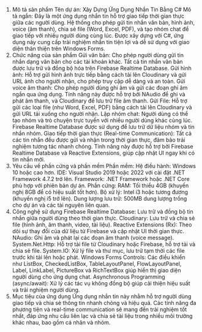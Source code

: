1. Mô tả sản phẩm
Tên dự án: Xây Dựng Ứng Dụng Nhắn Tin Bằng C#
Mô tả ngắn: Đây là một ứng dụng nhắn tin hỗ trợ giao tiếp thời gian thực giữa các người dùng. Hệ thống cho phép gửi tin nhắn văn bản, hình ảnh, voice (âm thanh), chia sẻ file (Word, Excel, PDF), và tạo nhóm chat để giao tiếp với nhiều người dùng cùng lúc. Được xây dựng với C#, ứng dụng này cung cấp trải nghiệm nhắn tin tiện lợi và dễ sử dụng với giao diện thân thiện trên Windows Forms.
2. Chức năng của sản phẩm
Gửi văn bản: Cho phép người dùng gửi tin nhắn dạng văn bản cho các tài khoản khác. Tất cả tin nhắn văn bản được lưu trữ và đồng bộ hóa trên Firebase Realtime Database.
Gửi hình ảnh: Hỗ trợ gửi hình ảnh trực tiếp bằng cách tải lên Cloudinary và gửi URL ảnh cho người nhận, cho phép truy cập dễ dàng và an toàn.
Gửi voice âm thanh: Cho phép người dùng ghi âm và gửi các đoạn ghi âm ngắn qua ứng dụng. Tính năng này được hỗ trợ bởi NAudio để ghi và phát âm thanh, và Cloudinary để lưu trữ file âm thanh.
Gửi File: Hỗ trợ gửi các loại file (như Word, Excel, PDF) bằng cách tải lên Cloudinary và gửi URL tải xuống cho người nhận.
Lập nhóm chat: Người dùng có thể tạo nhóm và trò chuyện trực tuyến với nhiều người dùng khác cùng lúc. Firebase Realtime Database được sử dụng để lưu trữ dữ liệu nhóm và tin nhắn nhóm.
Giao tiếp thời gian thực (Real-time Communication): Tất cả các tin nhắn đều được gửi và nhận trong thời gian thực, đảm bảo trải nghiệm tương tác nhanh chóng. Tính năng này được hỗ trợ bởi Firebase Realtime Database và Reactive Extensions, giúp cập nhật UI ngay khi có tin nhắn mới.
3. Yêu cầu về phần cứng và phần mềm
Phần mềm:
Hệ điều hành: Windows 10 hoặc cao hơn.
IDE: Visual Studio 2019 hoặc 2022 với cài đặt .NET Framework 4.7.2 trở lên.
Framework: .NET Framework hoặc .NET Core phù hợp với phiên bản dự án.
Phần cứng:
RAM: Tối thiểu 4GB (khuyến nghị 8GB để có hiệu suất tốt hơn).
Bộ xử lý: Intel i3 hoặc tương đương (khuyến nghị i5 trở lên).
Dung lượng lưu trữ: 500MB dung lượng trống cho dự án và các tài nguyên liên quan.
4. Công nghệ sử dụng
Firebase Realtime Database: Lưu trữ và đồng bộ tin nhắn giữa người dùng theo thời gian thực.
Cloudinary: Lưu trữ và chia sẻ file (hình ảnh, âm thanh, video, tài liệu).
Reactive Extensions (Rx): Theo dõi sự thay đổi của dữ liệu từ Firebase và cập nhật UI thời gian thực.
NAudio: Ghi âm và phát lại các đoạn âm thanh (voice message).
System.Net.Http: Hỗ trợ tải file từ Cloudinary hoặc Firebase, hỗ trợ tải và chia sẻ file.
System.IO: Xử lý file và thư mục, lưu trữ tạm thời các file trước khi tải lên hoặc phát.
Windows Forms Controls: Các điều khiển như ListBox, CheckedListBox, TableLayoutPanel, FlowLayoutPanel, Label, LinkLabel, PictureBox và RichTextBox giúp hiển thị giao diện người dùng cho ứng dụng chat.
Asynchronous Programming (async/await): Xử lý các tác vụ không đồng bộ giúp cải thiện hiệu suất và trải nghiệm người dùng.
5. Mục tiêu của ứng dụng
Ứng dụng nhắn tin này nhằm hỗ trợ người dùng giao tiếp và chia sẻ thông tin nhanh chóng và hiệu quả. Các tính năng đa phương tiện và real-time communication sẽ mang đến trải nghiệm tốt nhất, đáp ứng nhu cầu liên lạc và chia sẻ tài liệu trong nhiều môi trường khác nhau, bao gồm cá nhân và nhóm.

